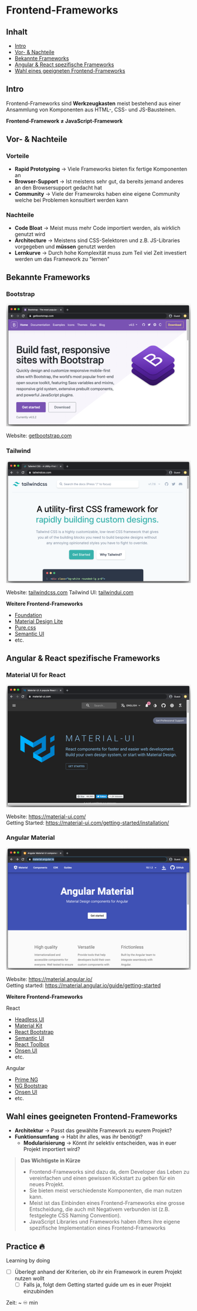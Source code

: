 # Frontend-Frameworks

## Inhalt

* [Intro](#intro)
* [Vor- & Nachteile](#vor---nachteile)
* [Bekannte Frameworks](#bekannte-frameworks)
* [Angular & React spezifische Frameworks](#angular--react-spezifische-frameworks)
* [Wahl eines geeigneten Frontend-Frameworks](#wahl-eines-geeigneten-frontend-frameworks)

## Intro

Frontend-Frameworks sind **Werkzeugkasten** meist bestehend aus einer Ansammlung von Komponenten aus HTML-, CSS- und JS-Bausteinen.  

**Frontend-Framework ≠ JavaScript-Framework**

## Vor- & Nachteile

### Vorteile

* **Rapid Prototyping** &rightarrow; Viele Frameworks bieten fix fertige Komponenten an
* **Browser-Support** &rightarrow; Ist meistens sehr gut, da bereits jemand anderes an den Browsersupport gedacht hat
* **Community** &rightarrow; Viele der Framewroks haben eine eigene Community welche bei Problemen konsultiert werden kann

### Nachteile

* **Code Bloat** &rightarrow; Meist muss mehr Code importiert werden, als wirklich genutzt wird
* **Architecture** &rightarrow; Meistens sind CSS-Selektoren und z.B. JS-Libraries vorgegeben und **müssen** genutzt werden
* **Lernkurve** &rightarrow; Durch hohe Komplexität muss zum Teil viel Zeit investiert werden um das Framework zu "lernen"

## Bekannte Frameworks

### Bootstrap

![Bootstrap Homepage](./assets/bootstrap.png)

Website: [getbootstrap.com](https://getbootstrap.com/)

### Tailwind

![Tailwind Homepage](./assets/tailwind.png)

Website: [tailwindcss.com](https://tailwindcss.com/)
Tailwind UI: [tailwindui.com](https://tailwindui.com/)

**Weitere Frontend-Frameworks**

* [Foundation](https://get.foundation/)
* [Material Design Lite](http://getmdl.io)
* [Pure.css](http://purecss.io)
* [Semantic UI](http://semantic-ui.com/)
* etc.

## Angular & React spezifische Frameworks

### Material UI for React

![Material UI for React Homepage](./assets/react-material.png)

Website: https://material-ui.com/  
Getting Started: https://material-ui.com/getting-started/installation/

### Angular Material

![Angular Material Homepage](./assets/angular-material.png)

Website: https://material.angular.io/  
Getting started: https://material.angular.io/guide/getting-started

**Weitere Frontend-Frameworks**

React
* [Headless UI](https://headlessui.dev/)
* [Material Kit](https://www.creative-tim.com/product/material-kit-react/)
* [React Bootstrap](https://react-bootstrap.github.io/)
* [Semantic UI](https://react.semantic-ui.com/)
* [React Toolbox](http://react-toolbox.io)
* [Onsen UI](https://onsen.io/react/)
* etc.

Angular
* [Prime NG](https://www.primefaces.org/primeng/#/)
* [NG Bootstrap](https://valor-software.com/ngx-bootstrap/#/)
* [Onsen UI](https://onsen.io/angular2/)
* etc.

## Wahl eines geeigneten Frontend-Frameworks

* **Architektur** &rightarrow; Passt das gewählte Framework zu eurem Projekt?
* **Funktionsumfang** &rightarrow; Habt ihr alles, was ihr benötigt?
  * **Modularisierung** &rightarrow; Könnt ihr selektiv entscheiden, was in euer Projekt importiert wird?

> **Das Wichtigste in Kürze**
>  
> * Frontend-Frameworks sind dazu da, dem Developer das Leben zu vereinfachen und einen gewissen Kickstart zu geben für ein neues Projekt.
> * Sie bieten meist verschiedenste Komponenten, die man nutzen kann.
> * Meist ist das Einbinden eines Frontend-Frameworks eine grosse Entscheidung, die auch mit Negativem verbunden ist (z.B. festgelegte CSS Naming Convention).
> * JavaScript Libraries und Frameworks haben öfters ihre eigene spezifische Implementation eines Frontend-Frameworks

## Practice 🔥

Learning by doing

- [ ] Überlegt anhand der Kriterien, ob ihr ein Framework in eurem Projekt nutzen wollt
  - [ ] Falls ja, folgt dem Getting started guide um es in euer Projekt einzubinden

Zeit: ~ ♾️ min
